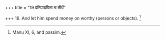 +++
title = "19 प्रतिपादयिता च तीर्थे"

+++
19. And let him spend money on worthy (persons or objects). [^5] 


[^5]:  Manu XI, 6, and passim.
